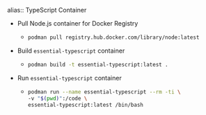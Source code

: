alias:: TypeScript Container

- Pull Node.js container for Docker Registry
	- ```bash
	  podman pull registry.hub.docker.com/library/node:latest
	  ```
- Build `essential-typescript` container
	- ```bash 
	  podman build -t essential-typescript:latest .
	  ```
- Run `essential-typescript` container
	- ``` bash
	  podman run --name essential-typescript --rm -ti \
	  -v "$(pwd)":/code \
	  essential-typescript:latest /bin/bash
	  ```